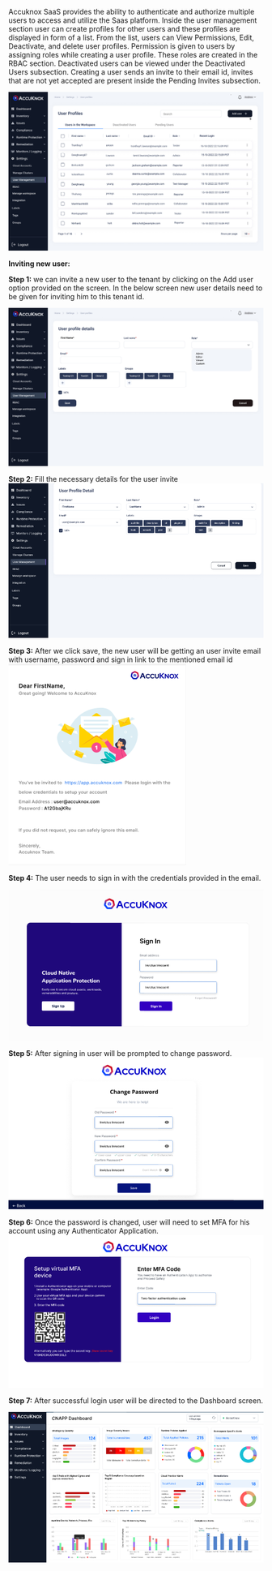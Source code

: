 Accuknox SaaS provides the ability to authenticate and authorize multiple users to access and utilize the Saas platform. Inside the user management section user can create profiles for other users and these profiles are displayed in form of a list. From the list, users can View Permissions, Edit, Deactivate, and delete user profiles. Permission is given to users by assigning roles while creating a user profile. These roles are created in the RBAC section. Deactivated users can be viewed under the Deactivated Users subsection. Creating a user sends an invite to their email id, invites that are not yet accepted are present inside the Pending Invites subsection.

![](/saas/images/user-manager-1.jpg)

**Inviting new user:** 

**Step 1:** we can invite a new user to the tenant by clicking on the Add user option provided on the screen. In the below screen new user details need to be given for inviting him to this tenant id. 

![](/saas/images/user-manager-2.jpg)

**Step 2:** Fill the necessary details for the user invite
![](/saas/images/user-manager-3.png)

**Step 3:** After we click save, the new user will be getting an user invite email with username, password and sign in link to the mentioned email id 
![](/saas/images/user-manager-4.png)

**Step 4:** The user needs to sign in with the credentials provided in the email. 

![](/saas/images/user-manager-5.png)

**Step 5:** After signing in user will be prompted to change password. 
![](/saas/images/user-manager-6.png)

**Step 6:**  Once the password is changed, user will need to set MFA for his account using any Authenticator Application. 
![](/saas/images/user-manager-7.png)

**Step 7:** After successful login user will be directed to the Dashboard screen.

![](/saas/images/user-manager-8.png)